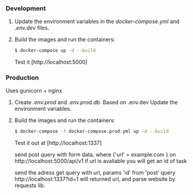 ### Development

1. Update the environment variables in the *docker-compose.yml* and *.env.dev* files.
1. Build the images and run the containers:

    ```sh
    $ docker-compose up -d --build
    ```

    Test it [http://localhost:5000]
    
### Production

Uses gunicorn + nginx.

1. Create *.env.prod* and *.env.prod.db*. Based on .env.dev Update the environment variables.
1. Build the images and run the containers:

    ```sh
    $ docker-compose -f docker-compose.prod.yml up -d --build
    ```

    Test it out at [http://localhost:1337]
    
    
    send post query with form data, where {'url' = example.com } on http://localhost:5000/api/v1
    if url is avaliable you will get an id of task
    
    send the adress get query with url, params 'id' from 'post' query http://localhost:1337?id=1
    will returned url, and parse website by requests lib.
